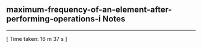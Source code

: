 <h2>maximum-frequency-of-an-element-after-performing-operations-i Notes</h2><hr>[ Time taken: 16 m 37 s ]